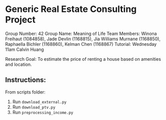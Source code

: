 # Generic Real Estate Consulting Project
Group Number: 42
Group Name: Meaning of Life
Team Members: Winona Freihaut (1084858), Jade Devlin (1168815), Jia Williams Murnane (1168850), Raphaella Bichler (1168860), Kelman Chen (1168867)
Tutorial: Wednesday 11am Calvin Huang

Research Goal:
To estimate the price of renting a house based on amenities and location.

## Instructions:
From scripts folder:
1. Run `download_external.py`
2. Run `download_ptv.py`
2. Run `preprocessing_income.py`
